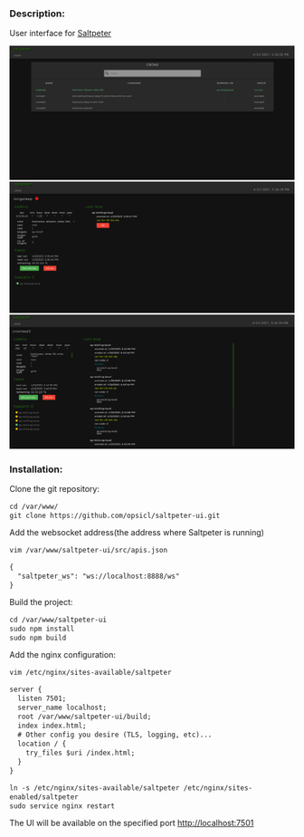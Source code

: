 ### Description:

User interface for [Saltpeter](https://github.com/syscollective/saltpeter)

<img src="screenshots/table.png" width="800" >
<img src="screenshots/run.png" width="800" >
<img src="screenshots/results.png" width="800" >

### Installation:

Clone the git repository:

```
cd /var/www/
git clone https://github.com/opsicl/saltpeter-ui.git
```

Add the websocket address(the address where Saltpeter is running)

```
vim /var/www/saltpeter-ui/src/apis.json
```

```
{
  "saltpeter_ws": "ws://localhost:8888/ws"
}
```

Build the project:

```
cd /var/www/saltpeter-ui
sudo npm install
sudo npm build

```

Add the nginx configuration:

```
vim /etc/nginx/sites-available/saltpeter
```

```
server {
  listen 7501;
  server_name localhost;
  root /var/www/saltpeter-ui/build;
  index index.html;
  # Other config you desire (TLS, logging, etc)...
  location / {
    try_files $uri /index.html;
  }
}
```

```
ln -s /etc/nginx/sites-available/saltpeter /etc/nginx/sites-enabled/saltpeter
sudo service nginx restart
```

The UI will be available on the specified port [http://localhost:7501](http://localhost:7501)
